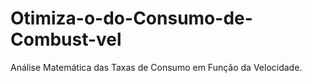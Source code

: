 # Otimiza-o-do-Consumo-de-Combust-vel
Análise Matemática das Taxas de Consumo em Função da Velocidade.
